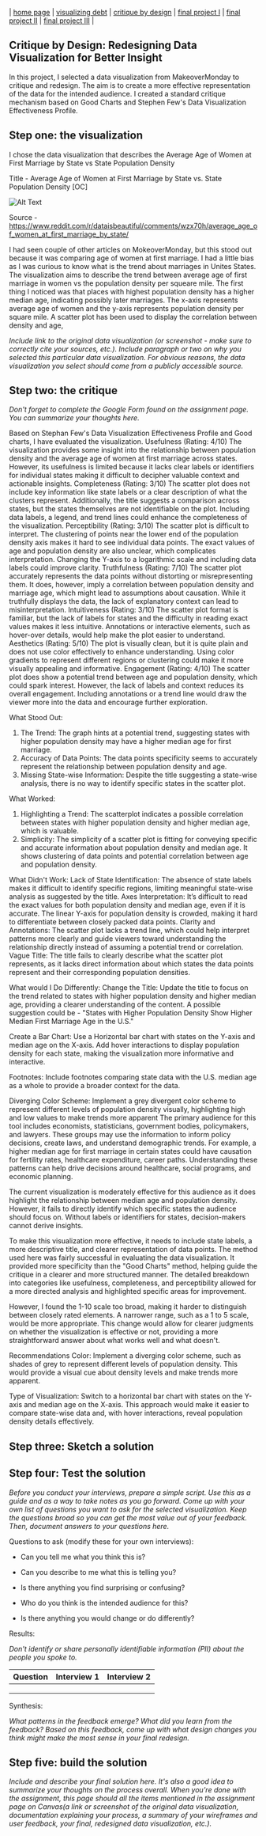 | [home page](README.md) | [visualizing debt](visualizing-government-debt) | [critique by design](critique-by-design) | [final project I](final-project-part-one) | [final project II](final-project-part-two) | [final project III](final-project-part-three) |

## Critique by Design: Redesigning Data Visualization for Better Insight
In this project, I selected a data visualization from MakeoverMonday to critique and redesign. The aim is to create a more effective representation of the data for the intended audience.
I created a standard critique mechanism based on Good Charts and Stephen Few's Data Visualization Effectiveness Profile. 

## Step one: the visualization

I chose the data visualization that describes the Average Age of Women at First Marriage by State vs State Population Density

Title - Average Age of Women at First Marriage by State vs. State Population Density [OC]

![Alt Text](Scatter-Plot.png)


Source - https://www.reddit.com/r/dataisbeautiful/comments/wzx70h/average_age_of_women_at_first_marriage_by_state/

I had seen couple of other articles on MokeoverMonday, but this stood out because it was comparing age of women at first marriage. I had a little bias as I was curious to know what is the trend about marriages in Unites States. 
The visualization aims to describe the trend between average age of first marriage in women vs the population density per squeare mile.
The first thing I noticed was that places with highest population density has a higher median age, indicating possibly later marriages. 
The x-axis represents average age of women and the y-axis represents population density per square mile.
A scatter plot has been used to display the correlation between density and age, 

_Include link to the original data visualization (or screenshot - make sure to correctly cite your sources, etc.).  Include paragraph or two on why you selected this particular data visualization.  For obvious reasons, the data visualization you select should come from a publicly accessible source._

## Step two: the critique
_Don't forget to complete the Google Form found on the assignment page.  You can summarize your thoughts here._

Based on Stephan Few's Data Visualization Effectiveness Profile and Good charts, I have evaluated the visualization. 
Usefulness (Rating: 4/10)
The visualization provides some insight into the relationship between population density and the average age of women at first marriage across states. However, its usefulness is limited because it lacks clear labels or identifiers for individual states making it difficult to decipher valuable context and actionable insights.
Completeness (Rating: 3/10)
The scatter plot does not include key information like state labels or a clear description of what the clusters represent. Additionally, the title suggests a comparison across states, but the states themselves are not identifiable on the plot. Including data labels, a legend, and trend lines could enhance the completeness of the visualization.
Perceptibility (Rating: 3/10)
The scatter plot is difficult to interpret. The clustering of points near the lower end of the population density axis makes it hard to see individual data points. The exact values of age and population density are also unclear, which complicates interpretation. Changing the Y-axis to a logarithmic scale and including data labels could improve clarity.
Truthfulness (Rating: 7/10)
The scatter plot accurately represents the data points without distorting or misrepresenting them. It does, however, imply a correlation between population density and marriage age, which might lead to assumptions about causation. While it truthfully displays the data, the lack of explanatory context can lead to misinterpretation.
Intuitiveness (Rating: 3/10)
The scatter plot format is familiar, but the lack of labels for states and the difficulty in reading exact values makes it less intuitive. Annotations or interactive elements, such as hover-over details, would help make the plot easier to understand.
Aesthetics (Rating: 5/10)
The plot is visually clean, but it is quite plain and does not use color effectively to enhance understanding. Using color gradients to represent different regions or clustering could make it more visually appealing and informative.
Engagement (Rating: 4/10)
 The scatter plot does show a potential trend between age and population density, which could spark interest. However, the lack of labels and context reduces its overall engagement. Including annotations or a trend line would draw the viewer more into the data and encourage further exploration.

 What Stood Out:
1) The Trend: The graph hints at a potential trend, suggesting states with higher population density may have a higher median age for first marriage.
2) Accuracy of Data Points: The data points  specificity seems to accurately represent the relationship between population density and age.
3) Missing State-wise Information: Despite the title suggesting a state-wise analysis, there is no way to identify specific states in the scatter plot.

What Worked:
1) Highlighting a Trend: The scatterplot  indicates a possible correlation between states with higher population density and higher median age, which is valuable.
2) Simplicity: The simplicity of a scatter plot is fitting for conveying  specific and accurate information about population density and median age. It shows clustering of data points and potential correlation between age and population density. 

What Didn't Work:
Lack of State Identification: The absence of state labels makes it difficult to identify specific regions, limiting meaningful state-wise analysis as suggested by the title.
Axes Interpretation:  It’s difficult to read the exact values for both population density and median age, even if it is accurate.  The linear Y-axis for population density is crowded, making it hard to differentiate between closely packed data points.
Clarity and Annotations: The scatter plot lacks a trend line, which could help interpret patterns more clearly and guide viewers toward understanding the relationship directly instead of assuming a potential trend or correlation.
Vague Title: The title fails to clearly describe what the scatter plot represents, as it lacks direct information about which states the data points represent and their corresponding population densities.

What would I Do Differently:
Change the Title: Update the title to focus on the trend related to states with higher population density and higher median age, providing a clearer understanding of the content.
A possible suggestion could be - "States with Higher Population Density Show Higher Median First Marriage Age in the U.S."

Create a Bar Chart: Use a Horizontal bar chart with states on the Y-axis and median age on the X-axis. Add hover interactions to display population density for each state, making the visualization more informative and interactive.

Footnotes: Include footnotes comparing state data with the U.S. median age as a whole to provide a broader context for the data.

Diverging Color Scheme: Implement a grey divergent color scheme to represent different levels of population density visually, highlighting high and low values to make trends more apparent
The primary audience for this tool includes economists, statisticians, government bodies, policymakers, and lawyers. These groups may use the information to inform policy decisions, create laws, and understand demographic trends. For example, a higher median age for first marriage in certain states could have causation for fertility rates, healthcare expenditure, career paths. Understanding these patterns can help drive decisions around healthcare, social programs, and economic planning.

The current visualization is moderately effective for this audience as it does highlight the relationship between median age and population density. However, it fails to directly identify which specific states the audience should focus on. Without labels or identifiers for states, decision-makers cannot derive insights. 

To make this visualization more effective, it needs to include state labels, a more descriptive title, and clearer representation of data points.
The method used here was fairly successful in evaluating the data visualization. It provided more specificity than the "Good Charts" method, helping guide the critique in a clearer and more structured manner. The detailed breakdown into categories like usefulness, completeness, and perceptibility allowed for a more directed analysis and highlighted specific areas for improvement.

However, I found the 1-10 scale too broad, making it harder to distinguish between closely rated elements. A narrower range, such as a 1 to 5 scale, would be more appropriate. This change would allow for clearer judgments on whether the visualization is effective or not, providing a more straightforward answer about what works well and what doesn't.

Recommendations
Color: Implement a diverging color scheme, such as shades of grey  to represent different levels of population density. This would provide a visual cue about density levels and make trends more apparent.

Type of Visualization: Switch to a horizontal bar chart with states on the Y-axis and median age on the X-axis. This approach would make it easier to compare state-wise data and, with hover interactions, reveal population density details effectively.


## Step three: Sketch a solution

## Step four: Test the solution

_Before you conduct your interviews, prepare a simple script.  Use this as a guide and as a way to take notes as you go forward. Come up with your own list of questions you want to ask for the selected visualization. Keep the questions broad so you can get the most value out of your feedback. Then, document answers to your questions here._

Questions to ask (modify these for your own interviews): 

- Can you tell me what you think this is?

- Can you describe to me what this is telling you?

- Is there anything you find surprising or confusing?

- Who do you think is the intended audience for this?

- Is there anything you would change or do differently?

Results: 

_Don't identify or share personally identifiable information (PII) about the people you spoke to._


| Question | Interview 1 | Interview 2 |
|----------|-------------|-------------|
|          |             |             |
|          |             |             |
|          |             |             |

Synthesis: 

_What patterns in the feedback emerge?  What did you learn from the feedback?  Based on this feedback, come up with what design changes you think might make the most sense in your final redesign._

## Step five: build the solution

_Include and describe your final solution here. It's also a good idea to summarize your thoughts on the process overall. When you're done with the assignment, this page should all the items mentioned in the assignment page on Canvas(a link or screenshot of the original data visualization, documentation explaining your process, a summary of your wireframes and user feedback, your final, redesigned data visualization, etc.)._

